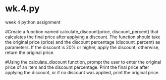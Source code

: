 # wk.4.py
week 4 python assignment

#Create a function named calculate_discount(price, discount_percent) that calculates the final price after applying a discount. The function should take the original price (price) and the discount percentage (discount_percent) as parameters. If the discount is 20% or higher, apply the discount; otherwise, return the original price.

#Using the calculate_discount function, prompt the user to enter the original price of an item and the discount percentage. Print the final price after applying the discount, or if no discount was applied, print the original price.
